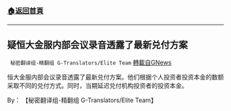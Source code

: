 ###  [:house:返回首頁](https://github.com/ourhimalayas/txt)
---


## 疑恒大金服内部会议录音透露了最新兑付方案
` 秘密翻译组-精翻组 G-Translators/Elite Team` [轉載自GNews](https://gnews.org/zh-hans/1549352/)

恒大金服内部会议录音透露了最新兑付方案。他们根据个人投资者投资本金的数额采取不同的兑付方式。同时，当期延迟兑付机构投资者的投资本金。

By： 【秘密翻译组-精翻组 G-Translators/Elite Team】
